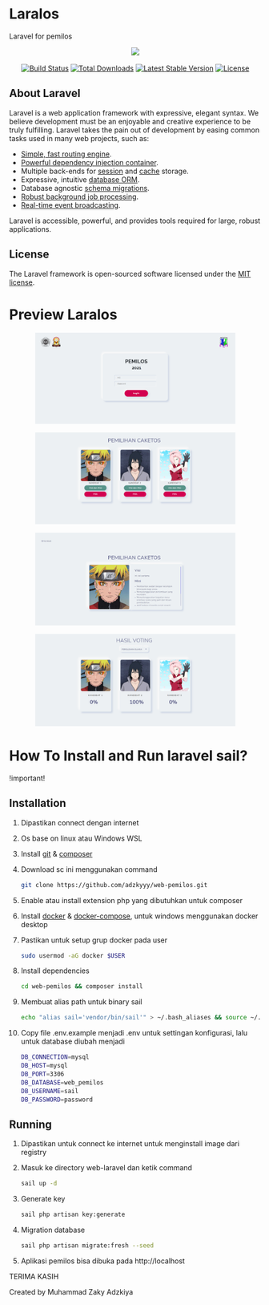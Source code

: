 # Laralos 

Laravel for pemilos
<p align="center"><a href="https://laravel.com" target="_blank"><img src="https://raw.githubusercontent.com/laravel/art/master/logo-lockup/5%20SVG/2%20CMYK/1%20Full%20Color/laravel-logolockup-cmyk-red.svg" width="400"></a></p>

<p align="center">
<a href="https://travis-ci.org/laravel/framework"><img src="https://travis-ci.org/laravel/framework.svg" alt="Build Status"></a>
<a href="https://packagist.org/packages/laravel/framework"><img src="https://img.shields.io/packagist/dt/laravel/framework" alt="Total Downloads"></a>
<a href="https://packagist.org/packages/laravel/framework"><img src="https://img.shields.io/packagist/v/laravel/framework" alt="Latest Stable Version"></a>
<a href="https://packagist.org/packages/laravel/framework"><img src="https://img.shields.io/packagist/l/laravel/framework" alt="License"></a>
</p>

## About Laravel

Laravel is a web application framework with expressive, elegant syntax. We believe development must be an enjoyable and creative experience to be truly fulfilling. Laravel takes the pain out of development by easing common tasks used in many web projects, such as:

- [Simple, fast routing engine](https://laravel.com/docs/routing).
- [Powerful dependency injection container](https://laravel.com/docs/container).
- Multiple back-ends for [session](https://laravel.com/docs/session) and [cache](https://laravel.com/docs/cache) storage.
- Expressive, intuitive [database ORM](https://laravel.com/docs/eloquent).
- Database agnostic [schema migrations](https://laravel.com/docs/migrations).
- [Robust background job processing](https://laravel.com/docs/queues).
- [Real-time event broadcasting](https://laravel.com/docs/broadcasting).

Laravel is accessible, powerful, and provides tools required for large, robust applications.


## License

The Laravel framework is open-sourced software licensed under the [MIT license](https://opensource.org/licenses/MIT).



# Preview Laralos

<p align="center"><img src="public/preview/login.png" width="400"></p>

<p align="center"><img src="public/preview/voting.png" width="400"></p>

<p align="center"><img src="public/preview/visidanmisi.png" width="400"></p>

<p align="center"><img src="public/preview/hasilsuara.png" width="400"></p>



# How To Install and Run laravel sail?

!important!

## Installation

1) Dipastikan connect dengan internet

2) Os base on linux atau Windows WSL

3) Install [git](https://git-scm.com/downloads/)  & [composer](https://getcomposer.org)

4) Download sc ini menggunakan command
   ```bash
   git clone https://github.com/adzkyyy/web-pemilos.git 
   ``` 

5) Enable atau install extension php yang dibutuhkan untuk composer

6) Install [docker](https://docs.docker.com/engine/install) & [docker-compose](https://docs.docker.com/compose/install), untuk windows menggunakan docker desktop

7) Pastikan untuk setup grup docker pada user
   ```bash
   sudo usermod -aG docker $USER
   ```

8) Install dependencies
   ```bash
   cd web-pemilos && composer install
   ```

9) Membuat alias path untuk binary sail
   ```bash
   echo "alias sail='vendor/bin/sail'" > ~/.bash_aliases && source ~/.bash_aliases
   ```

10) Copy file .env.example menjadi .env untuk settingan konfigurasi, lalu untuk database diubah menjadi
    ```bash
    DB_CONNECTION=mysql
    DB_HOST=mysql
    DB_PORT=3306
    DB_DATABASE=web_pemilos
    DB_USERNAME=sail
    DB_PASSWORD=password
    ``` 


## Running

1) Dipastikan untuk connect ke internet untuk menginstall image dari registry  

2) Masuk ke directory web-laravel dan ketik command
   ```bash
   sail up -d 
   ```

3) Generate key
   ```bash
   sail php artisan key:generate
   ```

4) Migration database
   ```bash
   sail php artisan migrate:fresh --seed
   ```

5) Aplikasi pemilos bisa dibuka pada http://localhost

TERIMA KASIH

Created by Muhammad Zaky Adzkiya
